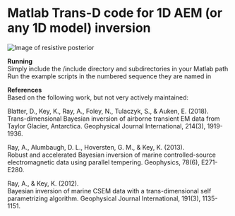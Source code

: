 # Matlab Trans-D code for 1D AEM (or any 1D model) inversion
![Image of resistive posterior](https://github.com/a2ray/pt_rjmcmc_largeloop/blob/master/post_AEM_res.png)

**Running**  
Simply include the /include directory and subdirectories in your Matlab path
Run the example scripts in the numbered sequence they are named in

**References**  
Based on the following work, but not very actively maintained:  

Blatter, D., Key, K., Ray, A., Foley, N., Tulaczyk, S., & Auken, E. (2018).  
Trans-dimensional Bayesian inversion of airborne transient EM data from  
Taylor Glacier, Antarctica. Geophysical Journal International, 214(3), 1919-1936.

Ray, A., Alumbaugh, D. L., Hoversten, G. M., & Key, K. (2013).  
Robust and accelerated Bayesian inversion of marine controlled-source  
electromagnetic data using parallel tempering. Geophysics, 78(6), E271-E280.

Ray, A., & Key, K. (2012).   
Bayesian inversion of marine CSEM data with a trans-dimensional self  
parametrizing algorithm. Geophysical Journal International, 191(3), 1135-1151.
